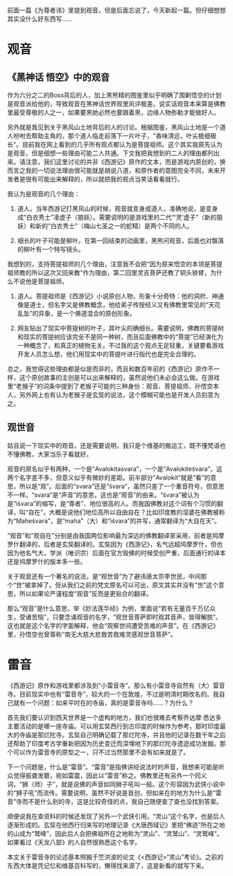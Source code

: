 前面一篇《为尊者讳》里提到观音，但是后面忘说了，今天新起一篇。但仔细想想其实没什么好东西写…… 

 # 观音

## 《黑神话 悟空》中的观音 

作为六分之二的Boss背后的人，加上黑熊精的图鉴里似乎明确了围剿悟空的计划是观音派给他的，导致观音在黑神话世界观里风评极差。说实话观音本来算是佛教里最受尊敬的人之一，如果要黑她必然也要跟着黑，边缘人物弥勒才能做好人。 

另外就是我见到关于黑风山土地背后的人的讨论。根据图鉴，黑风山土地是一个道人吩咐去帮助主角的，那个道人临走前落下一片叶子，"香味清远，叶尖极细极长"。目前我在网上看到的几乎所有观点都认为是菩提祖师。这个其实我原先认为是观音，但是细想一些理由可能二人共通。下文我把我想到的二人的理由都列出来。请注意，我们这里讨论的并非《西游记》原作的文本，而是游戏内原创的，换而言之我的一切说法理由很可能就是胡说八道，和原作者的意图完全不同，未来开发者是很有可能出来解释的，所以就把我的观点当笑话看看就行。 

我认为是观音的几个理由： 

1. 道人。当年西游记打黑风山的时候，观音就变身成道人，准确地说，是变身成“白衣秀士”凌虚子（狼妖）。需要说明的是游戏里的二代“‘灵’虚子”（新的狼妖）和新的“白衣秀士”（梅山七圣之一的蛇精）是两个不同的人。 

2. 细长的叶子可能是柳叶。在第一回结束的动画里，黑熊问观音，后面也对飘落的柳叶有一个特写镜头。 

我想到的，支持菩提祖师的几个理由，注意我不会把“因为原来悟空的本领是菩提祖师教的所以这次又回来教”作为理由，第二回里灵吉菩萨还教了铜头铁臂，为什么不说他是菩提祖师。 

1. 道人。菩提祖师是《西游记》小说原创人物，形象十分奇特：他的洞府、神通像是道士，但名字又是佛教概念，他给弟子传授经义又有佛教里常见的“天花乱坠”的异象，是一个佛道混合的原创形象。 

2. 网友贴出了现实中菩提树的叶子，其叶尖的确细长。需要说明，佛教的菩提树和现实的菩提树应该完全不是同一种树，而且后面佛教中的“菩提”已经演化为一种概念了，和真正的植物无关。不过我的这个观点无足轻重，关键要看游戏开发人员怎么想，他们用现实中的菩提叶进行指代也是完全合理的。 

总之，我觉得这些理由都是似是而非的，而且和数百年前的《西游记》原作不一样，这个原创故事的主创是可以出来解释的，虽然说他们未必会这么做。在游戏里“老猴子”的词条中提到了老猴子可能的三种身份：观音、菩提祖师、孙悟空本人，另外网上也有认为老猴子是玄奘的说法，这个模糊可能也是开发人员刻意为之。 

## 观世音 

姑且说一下现实中的观音。还是需要说明，我只是个维基的搬运工，既不懂梵语也不懂佛教，大家当乐子看就好。 

观音的原名似乎有两种，一个是“Avalokitasvara”，一个是“Avalokiteśvara”，这两个名字差不多，但意义似乎有微妙的差距。前半部分“Avalokit”就是“看”的意思，所以是“观”。后面的“svara”还是“śvara”，虽然只差了一个重音符号，但意思不一样。“svara”是“声音”的意思，这也是“观音”的由来。“śvara”被认为是“iśvara”的缩写，是“尊者”、地位很高的人。而我国佛教对这个词有个习惯的翻译，叫“自在”，大概是说他们地位高所以自由自在？比如印度教的湿婆在佛教被称为“Maheśvara”，是“maha”（大）和“iśvara”的并写，通常翻译为“大自在天”。 

“观音”和“观自在”分别是由我国两位影响最为深远的佛教翻译家采用，前者是鸠摩罗什翻译的，后者是玄奘翻译的。玄奘因为《西游记》，名气远超鸠摩罗什，但也因为他名气大，学派（唯识宗）后面在官方毁佛的时候受创严重，后面通行的译本还是鸠摩罗什的版本多一些。 

关于观音还有一个著名的说法，是“观世音”为了避讳唐太宗李世民，中间那个“世”被拿掉了。但从我们之前的梵文原名可以可出，原文其实并没有“世”这个意思，所以如果论严谨程度“观音”反而是更贴合的翻译。 

那么“观音”是什么意思，举《妙法莲华经》为例，里面说“若有无量百千万亿众生，受诸苦恼”，只要念诵观音的名字，“观世音菩萨即时观其音声，皆得解脱”。这也就是这个名字的字面解释，他会“观察世间遭受苦难的声音”。在《西游记》里，孙悟空也曾尊称“南无大慈大悲救苦救难灵感观世音菩萨”。 

# 雷音 

《西游记》原作和游戏里都涉及到“小雷音寺”。那么有小雷音寺自然有（大）雷音寺。目前现实中也有“雷音寺”，较大的一个在敦煌，不过是明清时期改名的。我自己就有一个问题：如来平时在的寺庙，真的是雷音寺吗……？为什么？ 

首先我们要认识到西天世界是一个虚构的地方，我们也很难去考察乔达摩·悉达多主要活动的是哪一座寺庙。可以用玄奘西行到古印度的时候作为参考，那时印度最大的寺庙是那烂陀寺。玄奘自己明确记载了那烂陀寺，并且他的记录在数千年之后还帮助了印度考古学重新把因为历史变迁而深埋地下的那烂陀寺遗迹成功发掘。那个可以作为雷音寺的原型之一，只不过当然那里不会有如来就是了。 

下一个问题是，什么是“雷音”。“雷音”是指佛讲经说法时的声音，我想来可能是听众觉得振聋发聩，宛如雷震，因此以“雷音”称之。佛教里还有另外一个同义词，“狮（师）子”，就是说佛的声音如同狮子吼叫一般。这个形容因为武侠小说中的“狮子吼”而流传。需要说明，虽然不好说是首创，但如来在的地方为什么是“雷音”寺而不是什么别的寺，这是比较奇怪的点，我自己随便查了查也没找到答案。 

顺便说我在查资料的时候还发现了另外一个武侠引用。“灵山”这个名字，也是后人逐渐形成的。玄奘在他西行归来写的地理记录《大唐西域记》里把“佛迹”所在之地的山成为“鹫峰”，因此后人会把佛祖所在之地称为“灵山”、“灵鹫山”、“灵鹫峰”。如果看过《天龙八部》的人自然很熟悉这个名字。 

本文关于雷音寺的论述基本照搬于竺洪波的论文《<西游记>“灵山”考论》。之前的东西大体是凭记忆和维基百科写的，懒得找来源了，这是新看的就写下来。 

 